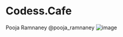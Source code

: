 # Codess.Cafe
Pooja Ramnaney
@pooja_ramnaney
![image](https://user-images.githubusercontent.com/101456681/196022681-49e7ca3b-ab51-4dec-bbce-32d54919ac47.png)
